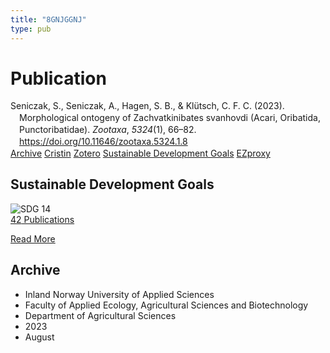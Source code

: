 ```yaml
---
title: "8GNJGGNJ"
type: pub
---
```

<h1>Publication</h1>
<article id="csl-bib-container-8GNJGGNJ" class="csl-bib-container">
  <div class="csl-bib-body" style="line-height: 1.35; padding-left: 1em; text-indent:-1em;">
  <div class="csl-entry">Seniczak, S., Seniczak, A., Hagen, S. B., &amp; Kl&#xFC;tsch, C. F. C. (2023). Morphological ontogeny of Zachvatkinibates svanhovdi (Acari, Oribatida, Punctoribatidae). <i>Zootaxa</i>, <i>5324</i>(1), 66&#x2013;82. <a href="https://doi.org/10.11646/zootaxa.5324.1.8">https://doi.org/10.11646/zootaxa.5324.1.8</a></div>
</div>
  <div class="csl-bib-buttons">
    <a href="#taxonomy-article-8GNJGGNJ" class="csl-bib-button">Archive</a>
    <a href alt="Cristin URL" class="csl-bib-button">Cristin</a>
    <a href alt="Zotero URL" class="csl-bib-button">Zotero</a>
    <a href="#sdg-article-8GNJGGNJ" class="csl-bib-button">Sustainable Development Goals</a>
    <a href="http://ezproxy.inn.no/login?url=https://doi.org/10.11646/zootaxa.5324.1.8" class="csl-bib-button">EZproxy</a>
  </div>
  <div id="csl-bib-meta-container-8GNJGGNJ"></div>
</article>
<div id="csl-bib-meta-8GNJGGNJ" class="csl-bib-meta">
  <article id="sdg-article-8GNJGGNJ" class="sdg-article">
    <h1>Sustainable Development Goals</h1>
    <div class="sdg-container"><div id="sdg14" class="sdg">
<img src="{{< params subfolder >}}images/sdg/sdg14_en.png" class="image" alt="SDG 14">
<div class="sdg-overlay">
<a href="{{< params subfolder >}}en/archive/?sdg=14#archive" class="sdg-publication-count"><span>42</span> Publications</a>
<p><a href="https://sdgs.un.org/goals/goal14" class="sdg-read-more">Read More</a></p>
</div>
</div></div>
  </article>
  <article id="taxonomy-article-8GNJGGNJ" class="taxonomy-article">
    <h1>Archive</h1>
    <ul>
      <li>Inland Norway University of Applied Sciences</li>
      <li>Faculty of Applied Ecology, Agricultural Sciences and Biotechnology</li>
      <li>Department of Agricultural Sciences</li>
      <li>2023</li>
      <li>August</li>
    </ul>
  </article>
</div>
